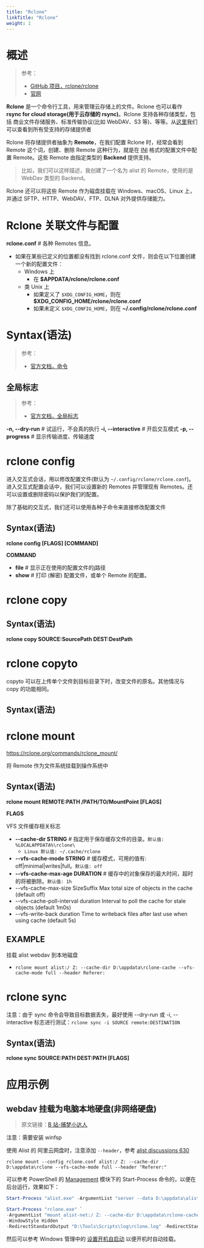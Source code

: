 ```yaml
---
title: "Rclone"
linkTitle: "Rclone"
weight: 1
---
```


# 概述

> 参考：
> 
> - [GitHub 项目，rclone/rclone](https://github.com/rclone/rclone)
> - [官网](https://rclone.org/)

**Rclone** 是一个命令行工具，用来管理云存储上的文件。Rclone 也可以看作 **rsync for cloud storage(用于云存储的 rsync)**。Rclone 支持各种存储类型，包括 商业文件存储服务、标准传输协议(比如 WebDAV、S3 等)、等等。从[这里](https://rclone.org/#providers)我们可以查看到所有受支持的存储提供者

Rclone 将存储提供者抽象为 **Remote**，在我们配置 Rclone 时，经常会看到 Remote 这个词，创建、删除 Remote 这种行为，就是在 [INI](/docs/2.编程/无法分类的语言/INI.md) 格式的配置文件中配置 Remote。这些 Remote 由指定类型的 **Backend** 提供支持。

> 比如，我们可以这样描述，我创建了一个名为 alist 的 Remote，使用的是 WebDav 类型的 Backend。

Rclone 还可以将这些 Remote 作为磁盘挂载在 Windows、macOS、Linux 上，并通过 SFTP、HTTP、WebDAV、FTP、DLNA 对外提供存储能力。

# Rclone 关联文件与配置

**rclone.conf** # 各种 Remotes 信息。

- 如果在某些已定义的位置都没有找到 rclone.conf 文件，则会在以下位置创建一个新的配置文件：
  - Windows 上
    - 在 **$APPDATA/rclone/rclone.conf**
  - 类 Unix 上
    - 如果定义了 `$XDG_CONFIG_HOME`，则在 **$XDG_CONFIG_HOME/rclone/rclone.conf**
    - 如果未定义 `$XDG_CONFIG_HOME`，则在 **~/.config/rclone/rclone.conf**

# Syntax(语法)

> 参考：
> 
> - [官方文档，命令](https://rclone.org/commands/)

## 全局标志

> 参考：
> 
> - [官方文档，全局标志](https://rclone.org/flags/)

**-n, --dry-run** # 试运行，不会真的执行
**-i, --interactive** # 开启交互模式
**-p, --progress** # 显示传输进度、传输速度

# rclone config

进入交互式会话，用以修改配置文件(默认为 `~/.config/rclone/rclone.conf`)。进入交互式配置会话中，我们可以设置新的 Remotes 并管理现有 Remotes。还可以设置或删除密码以保护我们的配置。

除了基础的交互式，我们还可以使用各种子命令来直接修改配置文件

## Syntax(语法)

**rclone config \[FLAGS] \[COMMAND]**

**COMMAND**

- **file** # 显示正在使用的配置文件的j路径
- **show** # 打印 (解密) 配置文件，或单个 Remote 的配置。

# rclone copy

## Syntax(语法)

**rclone copy SOURCE:SourcePath DEST:DestPath**

# rclone copyto

copyto 可以在上传单个文件到目标目录下时，改变文件的原名。其他情况与 copy 的功能相同。

## Syntax(语法)

# rclone mount

https://rclone.org/commands/rclone_mount/

将 Remote 作为文件系统挂载到操作系统中

## Syntax(语法)

**rclone mount REMOTE:PATH /PATH/TO/MountPoint \[FLAGS]**

**FLAGS**

VFS 文件缓存相关标志

- **--cache-dir STRING** # 指定用于保存缓存文件的目录。`默认值: %LOCALAPPDATA%\rclone\`
  - `Linux 默认值: ~/.cache/rclone`
- **--vfs-cache-mode STRING** # 缓存模式，可用的值有: off|minimal|writes|full。`默认值: off`
- **--vfs-cache-max-age DURATION** # 缓存中的对象保存的最大时间，超时的将被删除。`默认值: 1h` 
- --vfs-cache-max-size SizeSuffix      Max total size of objects in the cache (default off)
- --vfs-cache-poll-interval duration   Interval to poll the cache for stale objects (default 1m0s)
- --vfs-write-back duration            Time to writeback files after last use when using cache (default 5s)


## EXAMPLE

挂载 alist webdav 到本地磁盘

- `rclone mount alist:/ Z: --cache-dir D:\appdata\rclone-cache --vfs-cache-mode full --header Referer:`

# rclone sync

注意：由于 sync 命令会导致目标数据丢失，最好使用 --dry-run 或 -i, --interactive 标志进行测试：`rclone sync -i SOURCE remote:DESTINATION`

## Syntax(语法)

**rclone sync SOURCE:PATH DEST:PATH \[FLAGS]**

# 应用示例

## webdav 挂载为电脑本地硬盘(非网络硬盘)

> 原文链接：[B 站-捕梦小达人](https://www.bilibili.com/read/cv13661426)

注意：需要安装 winfsp

使用 Alist 的 阿里云网盘时，注意添加 `--header`，参考 [alist discussions 630](https://github.com/alist-org/alist/discussions/630)

```
rclone mount --config rclone.conf alist:/ Z: --cache-dir D:\appdata\rclone --vfs-cache-mode full --header "Referer:"
```

可以参考 PowerShell 的 [Management](docs/1.操作系统/Y.Windows%20管理/Windows%20管理工具/PowerShell%20内置管理工具/Management.md) 模块下的 Start-Process 命令的，以便在后台运行，效果如下：

```powershell
Start-Process "alist.exe" -ArgumentList "server --data D:\appdata\alist" -WindowStyle Hidden -RedirectStandardOutput "D:\Tools\Scripts\log\alist.log" -RedirectStandardError "D:\Tools\Scripts\log\alist-err.log"

Start-Process "rclone.exe" `
-ArgumentList "mount alist-net:/ Z: --cache-dir D:\appdata\rclone-cache --vfs-cache-mode full --vfs-cache-max-age 24h --header Referer:" `
-WindowStyle Hidden `
-RedirectStandardOutput "D:\Tools\Scripts\log\rclone.log" -RedirectStandardError "D:\Tools\Scripts\log\rclone-err.log"
```

然后可以参考 Windows 管理中的 [设置开机自启动](docs/1.操作系统/Y.Windows%20管理/设置开机自启动.md) 以便开机时自动挂载。
